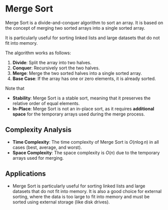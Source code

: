 # Merge Sort

Merge Sort is a divide-and-conquer algorithm to sort an array. It is based on the
concept of merging two sorted arrays into a single sorted array.

It is particularly useful for sorting linked lists and large datasets that do not fit
into memory.

The algorithm works as follows:

1. **Divide**: Split the array into two halves.
2. **Conquer**: Recursively sort the two halves.
3. **Merge**: Merge the two sorted halves into a single sorted array.
4. **Base Case**: If the array has one or zero elements, it is already sorted.

Note that

- **Stability**: Merge Sort is a stable sort, meaning that it preserves the relative
order of equal elements.
- **In-Place**: Merge Sort is not an in-place sort, as it requires **additional space**
for the temporary arrays used during the merge process.

## Complexity Analysis

- **Time Complexity**: The time complexity of Merge Sort is $O(n \log n)$ in all cases
(best, average, and worst).
- **Space Complexity**: The space complexity is $O(n)$ due to the temporary arrays used
for merging.

## Applications

- Merge Sort is particularly useful for sorting linked lists and large datasets that do
not fit into memory. It is also a good choice for external sorting, where the data is
too large to fit into memory and must be sorted using external storage (like disk drives).
